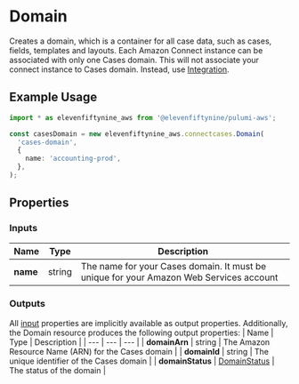# Domain

Creates a domain, which is a container for all case data, such as cases, fields, templates and layouts. Each Amazon Connect instance can be associated with only one Cases domain. This will not associate your connect instance to Cases domain. Instead, use [Integration](/src/connect/integration.md).

## Example Usage

```ts
import * as elevenfiftynine_aws from '@elevenfiftynine/pulumi-aws';

const casesDomain = new elevenfiftynine_aws.connectcases.Domain(
  'cases-domain',
  {
    name: 'accounting-prod',
  },
);
```

## Properties

### Inputs

| Name     | Type   | Description                                                                            |
| -------- | ------ | -------------------------------------------------------------------------------------- |
| **name** | string | The name for your Cases domain. It must be unique for your Amazon Web Services account |

### Outputs

All [input](/src/connectcases/domain.md#L20) properties are implicitly available as output properties. Additionally, the Domain resource produces the following output properties:
| Name | Type | Description |
| --- | --- | --- |
| **domainArn** | string | The Amazon Resource Name (ARN) for the Cases domain |
| **domainId** | string | The unique identifier of the Cases domain |
| **domainStatus** | [DomainStatus](https://docs.aws.amazon.com/AWSJavaScriptSDK/v3/latest/Package/-aws-sdk-client-connectcases/Variable/DomainStatus/) | The status of the domain |
